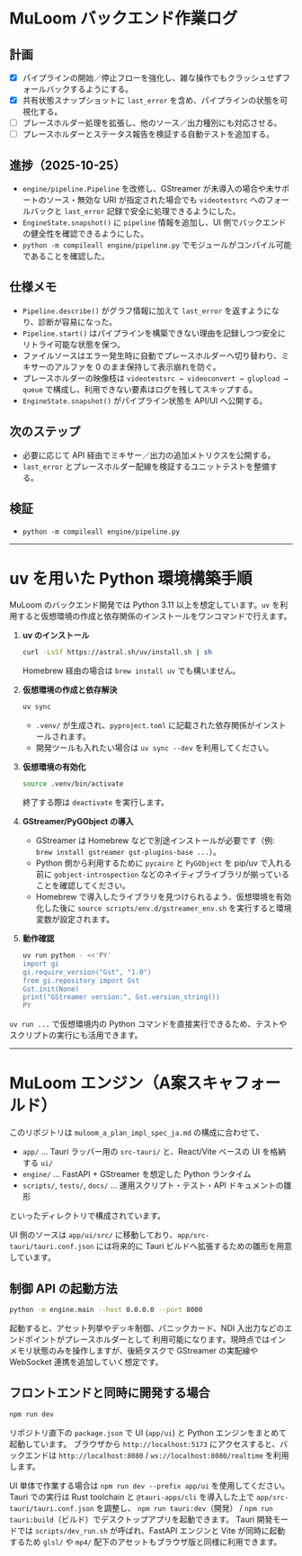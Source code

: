# MuLoom バックエンド作業ログ

## 計画
- [x] パイプラインの開始／停止フローを強化し、雑な操作でもクラッシュせずフォールバックするようにする。
- [x] 共有状態スナップショットに `last_error` を含め、パイプラインの状態を可視化する。
- [ ] プレースホルダー処理を拡張し、他のソース／出力種別にも対応させる。
- [ ] プレースホルダーとステータス報告を検証する自動テストを追加する。

## 進捗（2025-10-25）
- `engine/pipeline.Pipeline` を改修し、GStreamer が未導入の場合や未サポートのソース・無効な URI が指定された場合でも `videotestsrc` へのフォールバックと `last_error` 記録で安全に処理できるようにした。
- `EngineState.snapshot()` に `pipeline` 情報を追加し、UI 側でバックエンドの健全性を確認できるようにした。
- `python -m compileall engine/pipeline.py` でモジュールがコンパイル可能であることを確認した。

## 仕様メモ
- `Pipeline.describe()` がグラフ情報に加えて `last_error` を返すようになり、診断が容易になった。
- `Pipeline.start()` はパイプラインを構築できない理由を記録しつつ安全にリトライ可能な状態を保つ。
- ファイルソースはエラー発生時に自動でプレースホルダーへ切り替わり、ミキサーのアルファを 0 のまま保持して表示崩れを防ぐ。
- プレースホルダーの映像枝は `videotestsrc → videoconvert → glupload → queue` で構成し、利用できない要素はログを残してスキップする。
- `EngineState.snapshot()` がパイプライン状態を API/UI へ公開する。

## 次のステップ
- 必要に応じて API 経由でミキサー／出力の追加メトリクスを公開する。
- `last_error` とプレースホルダー配線を検証するユニットテストを整備する。

## 検証
- `python -m compileall engine/pipeline.py`

---

# uv を用いた Python 環境構築手順

MuLoom のバックエンド開発では Python 3.11 以上を想定しています。`uv` を利用すると仮想環境の作成と依存関係のインストールをワンコマンドで行えます。

1. **uv のインストール**
   ```bash
   curl -LsSf https://astral.sh/uv/install.sh | sh
   ```
   Homebrew 経由の場合は `brew install uv` でも構いません。

2. **仮想環境の作成と依存解決**
   ```bash
   uv sync
   ```
   - `.venv/` が生成され、`pyproject.toml` に記載された依存関係がインストールされます。
   - 開発ツールも入れたい場合は `uv sync --dev` を利用してください。

3. **仮想環境の有効化**
   ```bash
   source .venv/bin/activate
   ```
   終了する際は `deactivate` を実行します。

4. **GStreamer/PyGObject の導入**
   - GStreamer は Homebrew などで別途インストールが必要です（例: `brew install gstreamer gst-plugins-base ...`）。
   - Python 側から利用するために `pycairo` と `PyGObject` を pip/uv で入れる前に `gobject-introspection` などのネイティブライブラリが揃っていることを確認してください。
   - Homebrew で導入したライブラリを見つけられるよう、仮想環境を有効化した後に `source scripts/env.d/gstreamer_env.sh` を実行すると環境変数が設定されます。

5. **動作確認**
   ```bash
   uv run python - <<'PY'
   import gi
   gi.require_version("Gst", "1.0")
   from gi.repository import Gst
   Gst.init(None)
   print("GStreamer version:", Gst.version_string())
   PY
   ```

`uv run ...` で仮想環境内の Python コマンドを直接実行できるため、テストやスクリプトの実行にも活用できます。

---

# MuLoom エンジン（A案スキャフォールド）

このリポジトリは `muloom_a_plan_impl_spec_ja.md` の構成に合わせて、

- `app/` … Tauri ラッパー用の `src-tauri/` と、React/Vite ベースの UI を格納する `ui/`
- `engine/` … FastAPI + GStreamer を想定した Python ランタイム
- `scripts/`, `tests/`, `docs/` … 運用スクリプト・テスト・API ドキュメントの雛形

といったディレクトリで構成されています。

UI 側のソースは `app/ui/src/` に移動しており、`app/src-tauri/tauri.conf.json` には将来的に
Tauri ビルドへ拡張するための雛形を用意しています。

## 制御 API の起動方法

```bash
python -m engine.main --host 0.0.0.0 --port 8080
```

起動すると、アセット列挙やデッキ制御、パニックカード、NDI 入出力などのエンドポイントがプレースホルダーとして
利用可能になります。現時点ではインメモリ状態のみを操作しますが、後続タスクで GStreamer の実配線や
WebSocket 連携を追加していく想定です。

## フロントエンドと同時に開発する場合

```bash
npm run dev
```

リポジトリ直下の `package.json` で UI (`app/ui`) と Python エンジンをまとめて起動しています。
ブラウザから `http://localhost:5173` にアクセスすると、バックエンドは
`http://localhost:8080` / `ws://localhost:8080/realtime` を利用します。

UI 単体で作業する場合は `npm run dev --prefix app/ui` を使用してください。Tauri での実行は
Rust toolchain と `@tauri-apps/cli` を導入した上で `app/src-tauri/tauri.conf.json` を調整し、
`npm run tauri:dev`（開発） / `npm run tauri:build`（ビルド）でデスクトップアプリを起動できます。
Tauri 開発モードでは `scripts/dev_run.sh` が呼ばれ、FastAPI エンジンと Vite が同時に起動するため
`glsl/` や `mp4/` 配下のアセットもブラウザ版と同様に利用できます。
